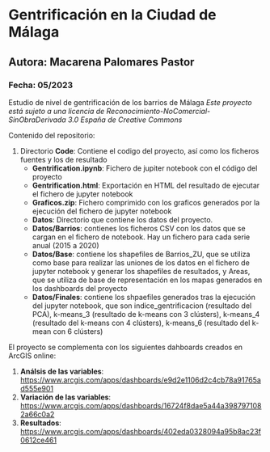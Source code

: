 # Gentrificación en la Ciudad de Málaga
## Autora: Macarena Palomares Pastor
### Fecha: 05/2023

Estudio de nivel de gentrificación de los barrios de Málaga
*Este proyecto está sujeto a una licencia de Reconocimiento-NoComercial-SinObraDerivada 3.0 España de Creative Commons*

Contenido del repositorio:
  1. Directorio **Code**: Contiene el codigo del proyecto, así como los ficheros fuentes y los de resultado
     - **Gentrification.ipynb**: Fichero de jupiter notebook con el código del proyecto
     - **Gentrification.html**: Exportación en HTML del resultado de ejecutar el fichero de jupyter notebook
     - **Graficos.zip**: Fichero comprimido con los graficos generados por la ejecución del fichero de jupyter notebook
     - **Datos**: Directorio que contiene los datos del proyecto. 
     - **Datos/Barrios**: contienes los ficheros CSV con los datos que se cargan en el fichero de notebook. Hay un fichero para cada serie anual (2015 a 2020)
     - **Datos/Base**: contiene los shapefiles de Barrios_ZU, que se utiliza como base para realizar las uniones de los datos en el fichero de jupyter notebook y generar los shapefiles de resultados, y Areas, que se utiliza de base de representación en los mapas generados en los dashboards del proyecto
     - **Datos/Finales**: contiene los shpaefiles generados tras la ejecución del jupyter notebook, que son indice_gentrificacion (resultado del PCA), k-means_3 (resultado de k-means con 3 clústers), k-means_4 (resultado del k-means con 4 clústers), k-means_6 (resultado del k-mean con 6 clústers)

El proyecto se complementa con los siguientes dahboards creados en ArcGIS online:
1. **Análsis de las variables**: https://www.arcgis.com/apps/dashboards/e9d2e1106d2c4cb78a91765ad555e901
2. **Variación de las variables**: https://www.arcgis.com/apps/dashboards/16724f8dae5a44a3987971082a66c0a2
3. **Resultados**: https://www.arcgis.com/apps/dashboards/402eda0328094a95b8ac23f0612ce461
       
    
  
